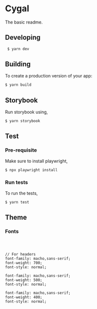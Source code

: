 # Cygal

The basic readme.

## Developing

```bash
 $ yarn dev
```

## Building

To create a production version of your app:

```bash
$ yarn build
```

## Storybook

Run storybook using,

```bash
$ yarn storybook
```

## Test

### Pre-requisite

Make sure to install playwright,

```bash
$ npx playwright install
```

### Run tests

To run the tests,

```bash
$ yarn test
```

## Theme

### Fonts

```



// For headers
font-family: macho,sans-serif;
font-weight: 700;
font-style: normal;

font-family: macho,sans-serif;
font-weight: 500;
font-style: normal;

font-family: macho,sans-serif;
font-weight: 400;
font-style: normal;

```
